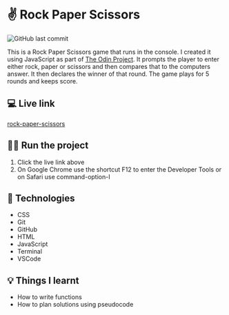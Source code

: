 # :v: Rock Paper Scissors

![GitHub last commit](https://img.shields.io/github/last-commit/xanderbylo/rock-paper-scissors) 

This is a Rock Paper Scissors game that runs in the console. I created it using JavaScript as part of [The Odin Project](https://www.theodinproject.com/). It prompts the player to enter either rock, paper or scissors and then compares that to the computers answer. It then declares the winner of that round. The game plays for 5 rounds and keeps score.

## :computer: Live link

[rock-paper-scissors](https://xanderbylo.github.io/rock-paper-scissors/)

## :running_man: Run the project

1. Click the live link above
2. On Google Chrome use the shortcut F12 to enter the Developer Tools or on Safari use command-option-I

## :floppy_disk: Technologies

* CSS
* Git
* GitHub
* HTML
* JavaScript
* Terminal
* VSCode

## :bulb: Things I learnt

* How to write functions
* How to plan solutions using pseudocode